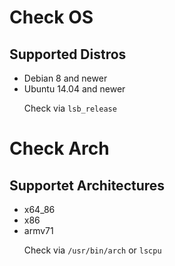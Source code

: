 # Check OS
## Supported Distros
+ Debian 8 and newer
+ Ubuntu 14.04 and newer <p />
Check via <code>lsb_release</code>

# Check Arch
## Supportet Architectures
+ x64_86
+ x86
+ armv71<p />
Check via <code>/usr/bin/arch</code> or <code>lscpu</code>
